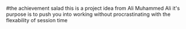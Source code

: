 #the achievement salad
this is a project idea from Ali Muhammed Ali it's purpose is to push you into working without procrastinating with the flexability of session time 
